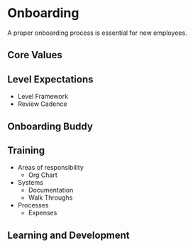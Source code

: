 # Onboarding
A proper onboarding process is essential for new  employees. 

## Core Values

## Level Expectations
- Level Framework
- Review Cadence


## Onboarding Buddy

## Training
- Areas of responsibility
  - Org Chart
- Systems
  - Documentation
  - Walk Throughs
- Processes
  - Expenses



## Learning and Development
